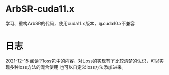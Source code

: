 # ArbSR-cuda11.x
学习、重构ArbSR的代码，使用cuda11.x版本，与cuda10.x不兼容


# 日志
2021-12-15 阅读了loss包中的内容，对Loss的实现有了比较清楚的认识，可以实现多种loss方法的混合使用
也可以自定义loss方法添加进来。